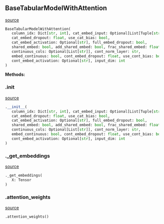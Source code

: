 #


## BaseTabularModelWithAttention
[source](https://github.com/jrzaurin/pytorch-widedeep/blob/master/pytorch_widedeep/models/tabular/_base_tabular_model.py/#L81)
```python 
BaseTabularModelWithAttention(
   column_idx: Dict[str, int], cat_embed_input: Optional[List[Tuple[str, int]]],
   cat_embed_dropout: float, use_cat_bias: bool,
   cat_embed_activation: Optional[str], full_embed_dropout: bool,
   shared_embed: bool, add_shared_embed: bool, frac_shared_embed: float,
   continuous_cols: Optional[List[str]], cont_norm_layer: str,
   embed_continuous: bool, cont_embed_dropout: float, use_cont_bias: bool,
   cont_embed_activation: Optional[str], input_dim: int
)
```




**Methods:**


### .__init__
[source](https://github.com/jrzaurin/pytorch-widedeep/blob/master/pytorch_widedeep/models/tabular/_base_tabular_model.py/#L82)
```python
.__init__(
   column_idx: Dict[str, int], cat_embed_input: Optional[List[Tuple[str, int]]],
   cat_embed_dropout: float, use_cat_bias: bool,
   cat_embed_activation: Optional[str], full_embed_dropout: bool,
   shared_embed: bool, add_shared_embed: bool, frac_shared_embed: float,
   continuous_cols: Optional[List[str]], cont_norm_layer: str,
   embed_continuous: bool, cont_embed_dropout: float, use_cont_bias: bool,
   cont_embed_activation: Optional[str], input_dim: int
)
```


### ._get_embeddings
[source](https://github.com/jrzaurin/pytorch-widedeep/blob/master/pytorch_widedeep/models/tabular/_base_tabular_model.py/#L149)
```python
._get_embeddings(
   X: Tensor
)
```


### .attention_weights
[source](https://github.com/jrzaurin/pytorch-widedeep/blob/master/pytorch_widedeep/models/tabular/_base_tabular_model.py/#L164)
```python
.attention_weights()
```

